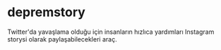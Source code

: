 # depremstory
Twitter'da yavaşlama olduğu için insanların hızlıca yardımları Instagram storysi olarak paylaşabilecekleri araç.
